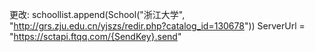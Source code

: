 更改:
schoollist.append(School("浙江大学", "http://grs.zju.edu.cn/yjszs/redir.php?catalog_id=130678"))
ServerUrl = "https://sctapi.ftqq.com/{SendKey}.send"